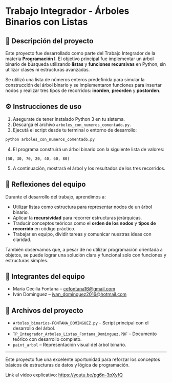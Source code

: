 # Trabajo Integrador - Árboles Binarios con Listas

## 📌 Descripción del proyecto

Este proyecto fue desarrollado como parte del Trabajo Integrador de la materia **Programación I**. El objetivo principal fue implementar un árbol binario de búsqueda utilizando **listas** y **funciones recursivas** en Python, sin utilizar clases ni estructuras avanzadas.

Se utilizó una lista de números enteros predefinida para simular la construcción del árbol binario y se implementaron funciones para insertar nodos y realizar tres tipos de recorridos: **inorden**, **preorden** y **postorden**.

## ⚙️ Instrucciones de uso

1. Asegurate de tener instalado Python 3 en tu sistema.
2. Descargá el archivo `arboles_con_numeros_comentado.py`.
3. Ejecutá el script desde tu terminal o entorno de desarrollo:

```bash
python arboles_con_numeros_comentado.py
```

4. El programa construirá un árbol binario con la siguiente lista de valores:

```
[50, 30, 70, 20, 40, 60, 80]
```

5. A continuación, mostrará el árbol y los resultados de los tres recorridos.

## 🧠 Reflexiones del equipo

Durante el desarrollo del trabajo, aprendimos a:

- Utilizar listas como estructura para representar nodos de un árbol binario.
- Aplicar la **recursividad** para recorrer estructuras jerárquicas.
- Traducir conceptos teóricos como el **orden de los nodos** y **tipos de recorrido** en código práctico.
- Trabajar en equipo, dividir tareas y comunicar nuestras ideas con claridad.

También observamos que, a pesar de no utilizar programación orientada a objetos, se puede lograr una solución clara y funcional solo con funciones y estructuras simples.

## 👥 Integrantes del equipo

- María Cecilia Fontana – cefontana16@gmail.com
- Iván Domínguez – ivan_dominguez2016@hotmail.com

## 📁 Archivos del proyecto

- `Arboles_binarios-FONTANA_DOMINGUEZ.py` – Script principal con el desarrollo del árbol.
- `TP_Integrador_Arboles_Listas_Fontana_Dominguez.PDF` – Documento teórico con desarrollo completo.
- `paint_arbol` – Representación visual del árbol binario.

---

Este proyecto fue una excelente oportunidad para reforzar los conceptos básicos de estructuras de datos y lógica de programación.

Link al video explicativo: https://youtu.be/pg6n-3pXyfQ